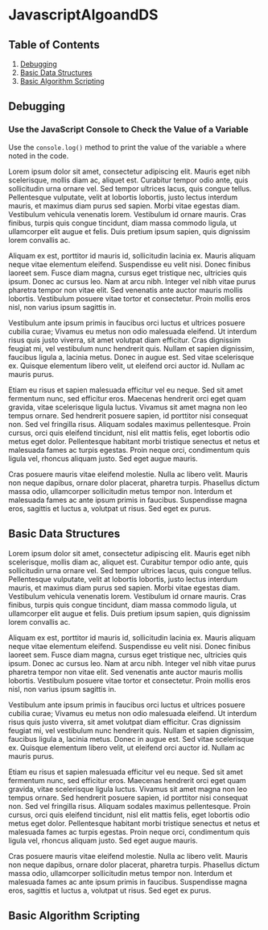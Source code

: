 # JavascriptAlgoandDS

## Table of Contents

1. [Debugging](#debugging)
2. [Basic Data Structures](#basic-data-structures)
3. [Basic Algorithm Scripting](#basic-algorithm-scripting)

## **Debugging**

### Use the JavaScript Console to Check the Value of a Variable

Use the ```console.log()``` method to print the value of the variable ```a``` where noted in the code.

Lorem ipsum dolor sit amet, consectetur adipiscing elit. Mauris eget nibh scelerisque, mollis diam ac, aliquet est. Curabitur tempor odio ante, quis sollicitudin urna ornare vel. Sed tempor ultrices lacus, quis congue tellus. Pellentesque vulputate, velit at lobortis lobortis, justo lectus interdum mauris, et maximus diam purus sed sapien. Morbi vitae egestas diam. Vestibulum vehicula venenatis lorem. Vestibulum id ornare mauris. Cras finibus, turpis quis congue tincidunt, diam massa commodo ligula, ut ullamcorper elit augue et felis. Duis pretium ipsum sapien, quis dignissim lorem convallis ac.

Aliquam ex est, porttitor id mauris id, sollicitudin lacinia ex. Mauris aliquam neque vitae elementum eleifend. Suspendisse eu velit nisi. Donec finibus laoreet sem. Fusce diam magna, cursus eget tristique nec, ultricies quis ipsum. Donec ac cursus leo. Nam at arcu nibh. Integer vel nibh vitae purus pharetra tempor non vitae elit. Sed venenatis ante auctor mauris mollis lobortis. Vestibulum posuere vitae tortor et consectetur. Proin mollis eros nisl, non varius ipsum sagittis in.

Vestibulum ante ipsum primis in faucibus orci luctus et ultrices posuere cubilia curae; Vivamus eu metus non odio malesuada eleifend. Ut interdum risus quis justo viverra, sit amet volutpat diam efficitur. Cras dignissim feugiat mi, vel vestibulum nunc hendrerit quis. Nullam et sapien dignissim, faucibus ligula a, lacinia metus. Donec in augue est. Sed vitae scelerisque ex. Quisque elementum libero velit, ut eleifend orci auctor id. Nullam ac mauris purus.

Etiam eu risus et sapien malesuada efficitur vel eu neque. Sed sit amet fermentum nunc, sed efficitur eros. Maecenas hendrerit orci eget quam gravida, vitae scelerisque ligula luctus. Vivamus sit amet magna non leo tempus ornare. Sed hendrerit posuere sapien, id porttitor nisi consequat non. Sed vel fringilla risus. Aliquam sodales maximus pellentesque. Proin cursus, orci quis eleifend tincidunt, nisl elit mattis felis, eget lobortis odio metus eget dolor. Pellentesque habitant morbi tristique senectus et netus et malesuada fames ac turpis egestas. Proin neque orci, condimentum quis ligula vel, rhoncus aliquam justo. Sed eget augue mauris.

Cras posuere mauris vitae eleifend molestie. Nulla ac libero velit. Mauris non neque dapibus, ornare dolor placerat, pharetra turpis. Phasellus dictum massa odio, ullamcorper sollicitudin metus tempor non. Interdum et malesuada fames ac ante ipsum primis in faucibus. Suspendisse magna eros, sagittis et luctus a, volutpat ut risus. Sed eget ex purus.

## **Basic Data Structures**

Lorem ipsum dolor sit amet, consectetur adipiscing elit. Mauris eget nibh scelerisque, mollis diam ac, aliquet est. Curabitur tempor odio ante, quis sollicitudin urna ornare vel. Sed tempor ultrices lacus, quis congue tellus. Pellentesque vulputate, velit at lobortis lobortis, justo lectus interdum mauris, et maximus diam purus sed sapien. Morbi vitae egestas diam. Vestibulum vehicula venenatis lorem. Vestibulum id ornare mauris. Cras finibus, turpis quis congue tincidunt, diam massa commodo ligula, ut ullamcorper elit augue et felis. Duis pretium ipsum sapien, quis dignissim lorem convallis ac.

Aliquam ex est, porttitor id mauris id, sollicitudin lacinia ex. Mauris aliquam neque vitae elementum eleifend. Suspendisse eu velit nisi. Donec finibus laoreet sem. Fusce diam magna, cursus eget tristique nec, ultricies quis ipsum. Donec ac cursus leo. Nam at arcu nibh. Integer vel nibh vitae purus pharetra tempor non vitae elit. Sed venenatis ante auctor mauris mollis lobortis. Vestibulum posuere vitae tortor et consectetur. Proin mollis eros nisl, non varius ipsum sagittis in.

Vestibulum ante ipsum primis in faucibus orci luctus et ultrices posuere cubilia curae; Vivamus eu metus non odio malesuada eleifend. Ut interdum risus quis justo viverra, sit amet volutpat diam efficitur. Cras dignissim feugiat mi, vel vestibulum nunc hendrerit quis. Nullam et sapien dignissim, faucibus ligula a, lacinia metus. Donec in augue est. Sed vitae scelerisque ex. Quisque elementum libero velit, ut eleifend orci auctor id. Nullam ac mauris purus.

Etiam eu risus et sapien malesuada efficitur vel eu neque. Sed sit amet fermentum nunc, sed efficitur eros. Maecenas hendrerit orci eget quam gravida, vitae scelerisque ligula luctus. Vivamus sit amet magna non leo tempus ornare. Sed hendrerit posuere sapien, id porttitor nisi consequat non. Sed vel fringilla risus. Aliquam sodales maximus pellentesque. Proin cursus, orci quis eleifend tincidunt, nisl elit mattis felis, eget lobortis odio metus eget dolor. Pellentesque habitant morbi tristique senectus et netus et malesuada fames ac turpis egestas. Proin neque orci, condimentum quis ligula vel, rhoncus aliquam justo. Sed eget augue mauris.

Cras posuere mauris vitae eleifend molestie. Nulla ac libero velit. Mauris non neque dapibus, ornare dolor placerat, pharetra turpis. Phasellus dictum massa odio, ullamcorper sollicitudin metus tempor non. Interdum et malesuada fames ac ante ipsum primis in faucibus. Suspendisse magna eros, sagittis et luctus a, volutpat ut risus. Sed eget ex purus.

## **Basic Algorithm Scripting**
